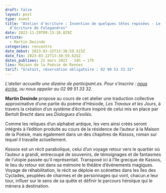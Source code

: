 ```yaml
---
draft: false
layout: post
type: event
title: "Atelier d'écriture : Invention de quelques têtes reposées - Le système
  d’écriture de Folegandros"
date: 2022-11-29T09:13:18.829Z
artiste:
  - Martin Desinde
categories: rencontre
date_debut: 2023-03-22T13:38:59.523Z
date_fin: 2023-03-22T13:38:59.625Z
dates_publiees: 22 mars 2023 · 14h → 17h
lieu: Maison de la Poésie de Rennes
tarif: "Gratuit, réservation obligatoire : 02 99 51 33 32"
---
```

*L'atelier accueille une dizaine de participant.es. Pour s'inscrire : [nous écrire](mailto:contact@maisondelapoesie-rennes.org), ou nous appeler au 02 99 51 33 32.*

**Martin Desinde** propose au cours de cet atelier une traduction collective approximative d’une partie du poème d’Hésiode, *Les Travaux et les Jours*, à travers la création d’un système d’écriture inspiré de celui mis en place par Bertolt Brecht dans ses *Dialogues d’exilés*.

Comme les reliques d’un alphabet antique, les vers ainsi créés seront intégrés à l’édition produite au cours de la résidence de l’auteur à la Maison de la Poésie, mais également dans un des chapitres de *Kassos*, roman sur lequel il travaille actuellement.

*Kassos* est un récit parabolique, celui d’un voyage retour vers le quartier où l’auteur a grandi, entrecoupé de souvenirs, de témoignages et de fantasmes de l’utopie passée qu’il représentait. Transposé ici à l’île grecque de Kassos, le lieu du retour est dans sa mémoire le théâtre d’événements magiques. Voyage de réhabilitation, le récit se déploie en scénettes dans les îles des Cyclades, peuplées de charmes et de personnages qui vont, chacun.e leur tour, influer sur le sens de sa quête et définir le parcours héroïque qui le mènera à destination.
